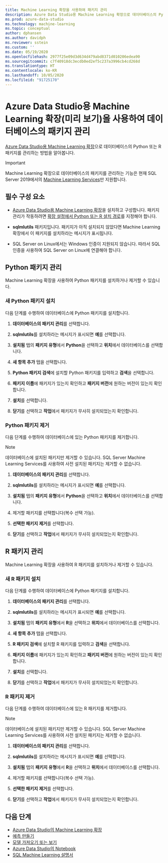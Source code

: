 ```yaml
---
title: Machine Learning 확장을 사용하여 패키지 관리
description: Azure Data Studio용 Machine Learning 확장으로 데이터베이스의 Python 또는 R 패키지를 관리하는 방법을 알아봅니다.
ms.prod: azure-data-studio
ms.technology: machine-learning
ms.topic: conceptual
author: dphansen
ms.author: davidph
ms.reviewer: sstein
ms.custom: ''
ms.date: 05/19/2020
ms.openlocfilehash: 2977f25e09d3d634d479abd8371d010206edea90
ms.sourcegitcommit: c7f40918dc3ecdb0ed2ef5c237a3996cb4cd268d
ms.translationtype: HT
ms.contentlocale: ko-KR
ms.lasthandoff: 10/05/2020
ms.locfileid: "91725170"
---
```

# <a name="manage-packages-in-database-with-machine-learning-extension-for-azure-data-studio-preview"></a>Azure Data Studio용 Machine Learning 확장(미리 보기)을 사용하여 데이터베이스의 패키지 관리

[Azure Data Studio용 Machine Learning 확장](machine-learning-extension.md)으로 데이터베이스의 Python 또는 R 패키지를 관리하는 방법을 알아봅니다.

> [!IMPORTANT]
> Machine Learning 확장으로 데이터베이스의 패키지를 관리하는 기능은 현재 SQL Server 2019에서의 [Machine Learning Services](../../machine-learning/sql-server-machine-learning-services.md)만 지원합니다.

## <a name="prerequisites"></a>필수 구성 요소

- [Azure Data Studio용 Machine Learning 확장](machine-learning-extension.md)을 설치하고 구성합니다. 패키지 관리가 작동하려면 [확장 설정에서 Python 또는 R 설치 경로](machine-learning-extension.md#settings)를 지정해야 합니다.

- **sqlmlutils** 패키지입니다. 패키지가 아직 설치되지 않았다면 Machine Learning 확장에서 이 패키지를 설치하라는 메시지가 표시됩니다.

- SQL Server on Linux에서는 Windows 인증이 지원되지 않습니다. 따라서 SQL 인증을 사용하여 SQL Server on Linux에 연결해야 합니다.

## <a name="manage-python-packages"></a>Python 패키지 관리

Machine Learning 확장을 사용하여 Python 패키지를 설치하거나 제거할 수 있습니다.

### <a name="install-new-python-package"></a>새 Python 패키지 설치

다음 단계를 수행하여 데이터베이스에 Python 패키지를 설치합니다.

1. **데이터베이스의 패키지 관리**를 선택합니다.

1. **sqlmlutils**를 설치하라는 메시지가 표시되면 **예**를 선택합니다.

1. **설치됨** 탭의 **패키지 유형**에서 **Python**을 선택하고 **위치**에서 데이터베이스를 선택합니다.

1. **새 항목 추가** 탭을 선택합니다.

1. **Python 패키지 검색**에 설치할 Python 패키지를 입력하고 **검색**을 선택합니다.

1. **패키지 이름**에 패키지가 있는지 확인하고 **패키지 버전**에 원하는 버전이 있는지 확인합니다.

1. **설치**를 선택합니다.

1. **닫기**를 선택하고 **작업**에서 패키지가 무사히 설치되었는지 확인합니다.

### <a name="uninstall-a-python-package"></a>Python 패키지 제거

다음 단계를 수행하여 데이터베이스에 있는 Python 패키지를 제거합니다.

> [!NOTE]
> 데이터베이스에 설치된 패키지만 제거할 수 있습니다. SQL Server Machine Learning Services를 사용하여 사전 설치된 패키지는 제거할 수 없습니다.

1. **데이터베이스의 패키지 관리**를 선택합니다.

1. **sqlmlutils**를 설치하라는 메시지가 표시되면 **예**를 선택합니다.

1. **설치됨** 탭의 **패키지 유형**에서 **Python**을 선택하고 **위치**에서 데이터베이스를 선택합니다.

1. 제거할 패키지를 선택합니다(복수 선택 가능).

1. **선택한 패키지 제거**를 선택합니다.

1. **닫기**를 선택하고 **작업**에서 패키지가 무사히 설치되었는지 확인합니다.

## <a name="manage-r-packages"></a>R 패키지 관리

Machine Learning 확장을 사용하여 R 패키지를 설치하거나 제거할 수 있습니다.

### <a name="install-new-r-package"></a>새 R 패키지 설치

다음 단계를 수행하여 데이터베이스에 Python 패키지를 설치합니다.

1. **데이터베이스의 패키지 관리**를 선택합니다.

1. **sqlmlutils**를 설치하라는 메시지가 표시되면 **예**를 선택합니다.

1. **설치됨** 탭의 **패키지 유형**에서 **R**을 선택하고 **위치**에서 데이터베이스를 선택합니다.

1. **새 항목 추가** 탭을 선택합니다.

1. **R 패키지 검색**에 설치할 R 패키지를 입력하고 **검색**을 선택합니다.

1. **패키지 이름**에 패키지가 있는지 확인하고 **패키지 버전**에 원하는 버전이 있는지 확인합니다.

1. **설치**를 선택합니다.

1. **닫기**를 선택하고 **작업**에서 패키지가 무사히 설치되었는지 확인합니다.

### <a name="uninstall-an-r-package"></a>R 패키지 제거

다음 단계를 수행하여 데이터베이스에 있는 R 패키지를 제거합니다.

> [!NOTE]
> 데이터베이스에 설치된 패키지만 제거할 수 있습니다. SQL Server Machine Learning Services를 사용하여 사전 설치된 패키지는 제거할 수 없습니다.

1. **데이터베이스의 패키지 관리**를 선택합니다.

1. **sqlmlutils**를 설치하라는 메시지가 표시되면 **예**를 선택합니다.

1. **설치됨** 탭의 **패키지 유형**에서 **R**을 선택하고 **위치**에서 데이터베이스를 선택합니다.

1. 제거할 패키지를 선택합니다(복수 선택 가능).

1. **선택한 패키지 제거**를 선택합니다.

1. **닫기**를 선택하고 **작업**에서 패키지가 무사히 설치되었는지 확인합니다.

## <a name="next-steps"></a>다음 단계

- [Azure Data Studio의 Machine Learning 확장](machine-learning-extension.md)
- [예측 만들기](machine-learning-extension-predictions.md)
- [모델 가져오기 또는 보기](machine-learning-extension-import-view-models.md)
- [Azure Data Studio의 Notebook](../notebooks/notebooks-guidance.md)
- [SQL Machine Learning 설명서](../../machine-learning/index.yml)
